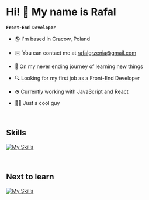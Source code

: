 # Hi! 👋 My name is Rafal

**`Front-End Developer`**

- 🌎 I'm based in Cracow, Poland

- ✉️ You can contact me at rafalgrzenia@gmail.com

- 🧠 On my never ending journey of learning new things

- 🔍 Looking for my first job as a Front-End Developer

- ⚙️ Currently working with JavaScript and React

- 🙏🏻 Just a cool guy

</br>

## Skills

[![My Skills](https://skillicons.dev/icons?i=html,css,js,react,vite,figma,git,github,vscode)](https://skillicons.dev)

</br>

## Next to learn

[![My Skills](https://skillicons.dev/icons?i=ts,sass,tailwind,aws)](https://skillicons.dev)

